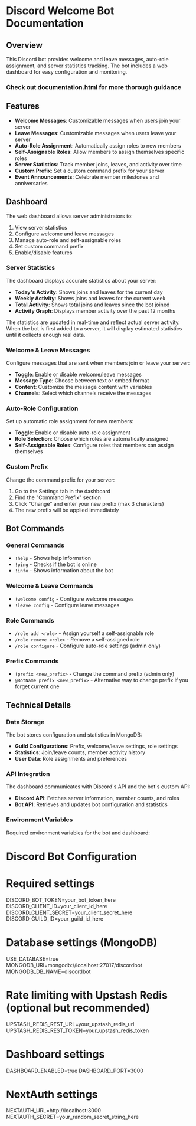 # Discord Welcome Bot Documentation

## Overview

This Discord bot provides welcome and leave messages, auto-role assignment, and server statistics tracking. The bot includes a web dashboard for easy configuration and monitoring.

### Check out documentation.html for more thorough guidance

## Features

- **Welcome Messages**: Customizable messages when users join your server
- **Leave Messages**: Customizable messages when users leave your server
- **Auto-Role Assignment**: Automatically assign roles to new members
- **Self-Assignable Roles**: Allow members to assign themselves specific roles
- **Server Statistics**: Track member joins, leaves, and activity over time
- **Custom Prefix**: Set a custom command prefix for your server
- **Event Announcements**: Celebrate member milestones and anniversaries

## Dashboard

The web dashboard allows server administrators to:

1. View server statistics
2. Configure welcome and leave messages
3. Manage auto-role and self-assignable roles
4. Set custom command prefix
5. Enable/disable features

### Server Statistics

The dashboard displays accurate statistics about your server:

- **Today's Activity**: Shows joins and leaves for the current day
- **Weekly Activity**: Shows joins and leaves for the current week
- **Total Activity**: Shows total joins and leaves since the bot joined
- **Activity Graph**: Displays member activity over the past 12 months

The statistics are updated in real-time and reflect actual server activity. When the bot is first added to a server, it will display estimated statistics until it collects enough real data.

### Welcome & Leave Messages

Configure messages that are sent when members join or leave your server:

- **Toggle**: Enable or disable welcome/leave messages
- **Message Type**: Choose between text or embed format
- **Content**: Customize the message content with variables
- **Channels**: Select which channels receive the messages

### Auto-Role Configuration

Set up automatic role assignment for new members:

- **Toggle**: Enable or disable auto-role assignment
- **Role Selection**: Choose which roles are automatically assigned
- **Self-Assignable Roles**: Configure roles that members can assign themselves

### Custom Prefix

Change the command prefix for your server:

1. Go to the Settings tab in the dashboard
2. Find the "Command Prefix" section
3. Click "Change" and enter your new prefix (max 3 characters)
4. The new prefix will be applied immediately

## Bot Commands

### General Commands

- `!help` - Shows help information
- `!ping` - Checks if the bot is online
- `!info` - Shows information about the bot

### Welcome & Leave Commands

- `!welcome config` - Configure welcome messages
- `!leave config` - Configure leave messages

### Role Commands

- `/role add <role>` - Assign yourself a self-assignable role
- `/role remove <role>` - Remove a self-assigned role
- `/role configure` - Configure auto-role settings (admin only)

### Prefix Commands

- `!prefix <new_prefix>` - Change the command prefix (admin only)
- `@BotName prefix <new_prefix>` - Alternative way to change prefix if you forget current one

## Technical Details

### Data Storage

The bot stores configuration and statistics in MongoDB:

- **Guild Configurations**: Prefix, welcome/leave settings, role settings
- **Statistics**: Join/leave counts, member activity history
- **User Data**: Role assignments and preferences

### API Integration

The dashboard communicates with Discord's API and the bot's custom API:

- **Discord API**: Fetches server information, member counts, and roles
- **Bot API**: Retrieves and updates bot configuration and statistics

### Environment Variables

Required environment variables for the bot and dashboard:

# Discord Bot Configuration
# Required settings
DISCORD_BOT_TOKEN=your_bot_token_here
DISCORD_CLIENT_ID=your_client_id_here
DISCORD_CLIENT_SECRET=your_client_secret_here
DISCORD_GUILD_ID=your_guild_id_here

# Database settings (MongoDB)
USE_DATABASE=true
MONGODB_URI=mongodb://localhost:27017/discordbot
MONGODB_DB_NAME=discordbot

# Rate limiting with Upstash Redis (optional but recommended)
UPSTASH_REDIS_REST_URL=your_upstash_redis_url
UPSTASH_REDIS_REST_TOKEN=your_upstash_redis_token

# Dashboard settings
DASHBOARD_ENABLED=true
DASHBOARD_PORT=3000

# NextAuth settings
NEXTAUTH_URL=http://localhost:3000
NEXTAUTH_SECRET=your_random_secret_string_here
